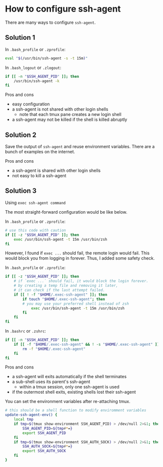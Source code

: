 # How to configure ssh-agent

There are many ways to configure `ssh-agent`.

## Solution 1

In `.bash_profile` or `.zprofile`:
``` sh
eval "$(/usr/bin/ssh-agent -s -t 15m)"
```

In `.bash_logout` or `.zlogout`:
``` sh
if [[ -n "$SSH_AGENT_PID" ]]; then
    /usr/bin/ssh-agent -k
fi
```

Pros and cons
- easy configuration
- a ssh-agent is not shared with other login shells
    - note that each tmux pane creates a new login shell
- a ssh-agent may not be killed if the shell is killed abruptly

## Solution 2

Save the output of `ssh-agent` and reuse environment variables.
There are a bunch of examples on the internet.

Pros and cons
- a ssh-agent is shared with other login shells
- not easy to kill a ssh-agent

## Solution 3

Using `exec ssh-agent command`

The most straight-forward configuration would be like below.

In `.bash_profile` or `.zprofile`:
``` sh
# use this code with caution
if [[ -z "$SSH_AGENT_PID" ]]; then
    exec /usr/bin/ssh-agent -t 15m /usr/bin/zsh
fi
```

However, I found if `exec ...` should fail, the remote login would fail.
This would block you from logging in forever. Thus, I added some safety check.

In `.bash_profile` or `.zprofile`:
``` sh
if [[ -z "$SSH_AGENT_PID" ]]; then
    # if `exec ...` should fail, it would block the login forever.
    # by creating a temp file and removing it later,
    # it can check if the last attempt failed.
    if [[ ! -f "$HOME/.exec-ssh-agent" ]]; then
        if touch "$HOME/.exec-ssh-agent"; then
	    # you may use your preferred shell instead of zsh
            exec /usr/bin/ssh-agent -t 15m /usr/bin/zsh
        fi
    fi
fi
```

In `.bashrc` or `.zshrc`:
``` sh
if [[ -n "$SSH_AGENT_PID" ]]; then
    if [[ -f "$HOME/.exec-ssh-agent" && ! -s "$HOME/.exec-ssh-agent" ]]; then
        rm -f "$HOME/.exec-ssh-agent"
    fi
fi
```

Pros and cons
- a ssh-agent will exits automatically if the shell terminates
- a sub-shell uses its parent's ssh-agent
    - within a tmux session, only one ssh-agent is used
- if the outermost shell exits, existing shells lost their ssh-agent

You can set the environment variables after re-attaching tmux.
``` sh
# this should be a shell function to modify enviromment variables
update-ssh-agent-env() {
    local tmp
    if tmp=$(tmux show-environment SSH_AGENT_PID) > /dev/null 2>&1; then
        SSH_AGENT_PID=${tmp#*=}
        export SSH_AGENT_PID
    fi
    if tmp=$(tmux show-environment SSH_AUTH_SOCK) > /dev/null 2>&1; then
        SSH_AUTH_SOCK=${tmp#*=}
        export SSH_AUTH_SOCK
    fi
}
```

